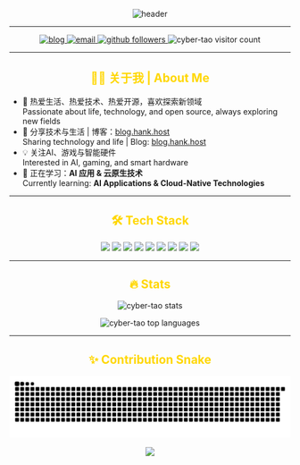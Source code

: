 <p align="center">
  <img src="https://capsule-render.vercel.app/api?type=waving&color=0:181818,100:FFD700&height=200&section=header&text=赛博陶园&fontSize=60&fontColor=FFD700" alt="header" />
</p>

---

<p align="center">
  <a href="https://blog.hank.host" target="_blank">
    <img src="https://img.shields.io/badge/Blog-hank.host-181818?style=for-the-badge&logo=wordpress&logoColor=FFD700" alt="blog"/>
  </a>
  <a href="mailto:hank@hank.host">
    <img src="https://img.shields.io/badge/Email-Contact-181818?style=for-the-badge&logo=gmail&logoColor=FFD700" alt="email"/>
  </a>
  <a href="https://github.com/cyber-tao">
    <img src="https://img.shields.io/github/followers/cyber-tao?label=Follow&style=for-the-badge&color=181818&logo=github&logoColor=FFD700" alt="github followers"/>
  </a>
  <img src="https://komarev.com/ghpvc/?username=cyber-tao&style=for-the-badge&color=181818" alt="cyber-tao visitor count"/>
</p>

---

<h2 align="center" style="color:#FFD700">👨‍💻 关于我 | About Me</h2>

- 🚀 热爱生活、热爱技术、热爱开源，喜欢探索新领域  
  Passionate about life, technology, and open source, always exploring new fields  
- 📝 分享技术与生活 | 博客：[blog.hank.host](https://blog.hank.host)  
  Sharing technology and life | Blog: [blog.hank.host](https://blog.hank.host)  
- 💡 关注AI、游戏与智能硬件  
  Interested in AI, gaming, and smart hardware  
- 🌱 正在学习：**AI 应用 & 云原生技术**  
  Currently learning: **AI Applications & Cloud-Native Technologies**  

---

<h2 align="center" style="color:#FFD700">🛠️ Tech Stack</h2>

<p align="center">
  <img src="https://img.shields.io/badge/ASM-181818?style=for-the-badge&logo=assemblyscript&logoColor=FFD700"/>
  <img src="https://img.shields.io/badge/C/C++-181818?style=for-the-badge&logo=cplusplus&logoColor=FFD700"/>
  <img src="https://img.shields.io/badge/Basic-181818?style=for-the-badge&logo=basic&logoColor=FFD700"/>
  <img src="https://img.shields.io/badge/Python-181818?style=for-the-badge&logo=python&logoColor=FFD700"/>
  <img src="https://img.shields.io/badge/Unity-181818?style=for-the-badge&logo=unity&logoColor=FFD700"/>
  <img src="https://img.shields.io/badge/UnrealEngine-181818?style=for-the-badge&logo=unrealengine&logoColor=FFD700"/>
  <img src="https://img.shields.io/badge/Docker-181818?style=for-the-badge&logo=docker&logoColor=FFD700"/>
  <img src="https://img.shields.io/badge/Linux-181818?style=for-the-badge&logo=linux&logoColor=FFD700"/>
  <img src="https://img.shields.io/badge/AI-181818?style=for-the-badge&logo=openai&logoColor=FFD700"/>
</p>

---

<h2 align="center" style="color:#FFD700">🔥 Stats</h2>

<p align="center">
  <img src="https://github-readme-stats.vercel.app/api?username=cyber-tao&show_icons=true&theme=react&bg_color=181818&title_color=FFD700&icon_color=FFD700&text_color=FFF8DC" alt="cyber-tao stats" />
</p>


<p align="center">
  <img src="https://github-readme-stats.vercel.app/api/top-langs/?username=cyber-tao&layout=compact&theme=react&bg_color=181818&title_color=FFD700&text_color=FFF8DC&hide_border=true" alt="cyber-tao top languages" />
</p>

---

<h2 align="center" style="color:#FFD700">✨ Contribution Snake</h2>

<picture>
  <source media="(prefers-color-scheme: dark)" srcset="https://raw.githubusercontent.com/cyber-tao/cyber-tao/output/github-contribution-grid-snake-dark.svg">
  <source media="(prefers-color-scheme: light)" srcset="https://raw.githubusercontent.com/cyber-tao/cyber-tao/output/github-contribution-grid-snake.svg">
  <img alt="github contribution grid snake animation" src="https://raw.githubusercontent.com/cyber-tao/cyber-tao/output/github-contribution-grid-snake-dark.svg">
</picture>


<p align="center">
  <img src="https://capsule-render.vercel.app/api?type=waving&color=0:181818,100:FFD700&height=120&section=footer"/>
</p>
